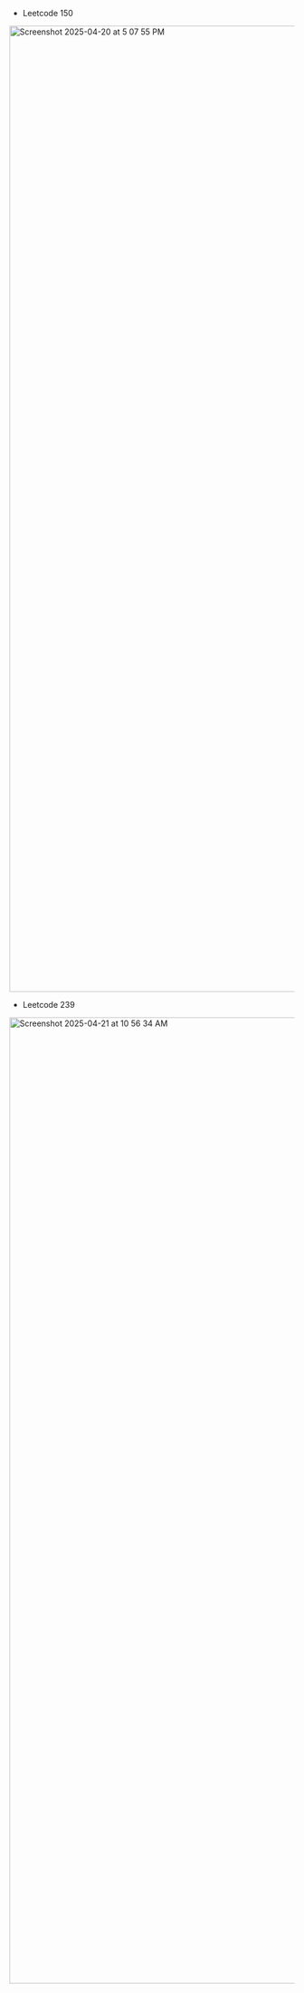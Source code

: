 - Leetcode 150
<img width="1704" alt="Screenshot 2025-04-20 at 5 07 55 PM" src="https://github.com/user-attachments/assets/24c6333a-5ba0-4eb3-a133-0bf0ba44557d" />

- Leetcode 239
<img width="1704" alt="Screenshot 2025-04-21 at 10 56 34 AM" src="https://github.com/user-attachments/assets/76387d1e-6ce2-4f04-b5ef-fc81476bd37b" />
